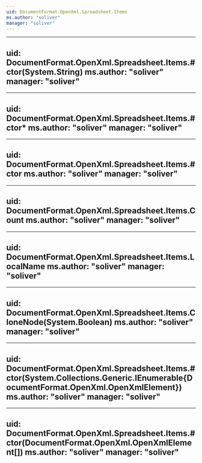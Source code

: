 ```yaml
---
uid: DocumentFormat.OpenXml.Spreadsheet.Items
ms.author: "soliver"
manager: "soliver"
---
```


---
uid: DocumentFormat.OpenXml.Spreadsheet.Items.#ctor(System.String)
ms.author: "soliver"
manager: "soliver"
---

---
uid: DocumentFormat.OpenXml.Spreadsheet.Items.#ctor*
ms.author: "soliver"
manager: "soliver"
---

---
uid: DocumentFormat.OpenXml.Spreadsheet.Items.#ctor
ms.author: "soliver"
manager: "soliver"
---

---
uid: DocumentFormat.OpenXml.Spreadsheet.Items.Count
ms.author: "soliver"
manager: "soliver"
---

---
uid: DocumentFormat.OpenXml.Spreadsheet.Items.LocalName
ms.author: "soliver"
manager: "soliver"
---

---
uid: DocumentFormat.OpenXml.Spreadsheet.Items.CloneNode(System.Boolean)
ms.author: "soliver"
manager: "soliver"
---

---
uid: DocumentFormat.OpenXml.Spreadsheet.Items.#ctor(System.Collections.Generic.IEnumerable{DocumentFormat.OpenXml.OpenXmlElement})
ms.author: "soliver"
manager: "soliver"
---

---
uid: DocumentFormat.OpenXml.Spreadsheet.Items.#ctor(DocumentFormat.OpenXml.OpenXmlElement[])
ms.author: "soliver"
manager: "soliver"
---
